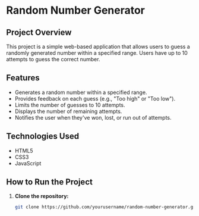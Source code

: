 # Random Number Generator

## Project Overview
This project is a simple web-based application that allows users to guess a randomly generated number within a specified range. Users have up to 10 attempts to guess the correct number.

## Features
- Generates a random number within a specified range.
- Provides feedback on each guess (e.g., "Too high" or "Too low").
- Limits the number of guesses to 10 attempts.
- Displays the number of remaining attempts.
- Notifies the user when they've won, lost, or run out of attempts.

## Technologies Used
- HTML5
- CSS3
- JavaScript

## How to Run the Project
1. **Clone the repository:**
   ```bash
   git clone https://github.com/yourusername/random-number-generator.git
